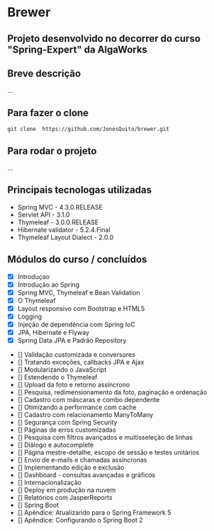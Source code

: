 # Brewer

## Projeto desenvolvido no decorrer do curso "Spring-Expert" da AlgaWorks

## Breve descrição
...

## Para fazer o clone
`git clone  https://github.com/JonesQuito/brewer.git`

## Para rodar o projeto
...

## Principais tecnologas utilizadas
- Spring MVC          -   4.3.0.RELEASE
- Servlet API         -   3.1.0
- Thymeleaf           -   3.0.0.RELEASE
- Hibernate validator -   5.2.4.Final
- Thymeleaf Layout Dialect - 2.0.0

## Módulos do curso / concluídos
- [X] Introduçao
- [X] Introdução ao Spring
- [X] Spring MVC, Thymeleaf e Bean Validation
- [X] O Thymeleaf
- [X] Layout responsivo com Bootstrap e HTML5
- [X] Logging
- [X] Injeção de dependência com Spring IoC
- [X] JPA, Hibernate e Flyway
- [X] Spring Data JPA e Padrão Repository
- [] Validação customizada e conversores
- [] Tratando exceções, callbacks JPA e Ajax
- [] Modularizando o JavaScript
- [] Estendendo o Thymeleaf
- [] Upload da foto e retorno assíncrono
- [] Pesquisa, redimensionamento da foto, paginação e ordenação
- [] Cadastro com máscaras e combo dependente
- [] Otimizando a performance com cache
- [] Cadastro com relacionamento ManyToMany
- [] Segurança com Spring Security
- [] Páginas de erros customizadas
- [] Pesquisa com filtros avançados e multisseleção de linhas
- [] Diálogo e autocomplete
- [] Página mestre-detalhe, escopo de sessão e testes unitários
- [] Envio de e-mails e chamadas assíncronas
- [] Implementando edição e exclusão
- [] Dashboard - consultas avançadas e gráficos
- [] Internacionalização
- [] Deploy em produção na nuvem
- [] Relatórios com JasperReports
- [] Spring Boot
- [] Apêndice: Atualizando para o Spring Framework 5
- [] Apêndice: Configurando o Spring Boot 2
